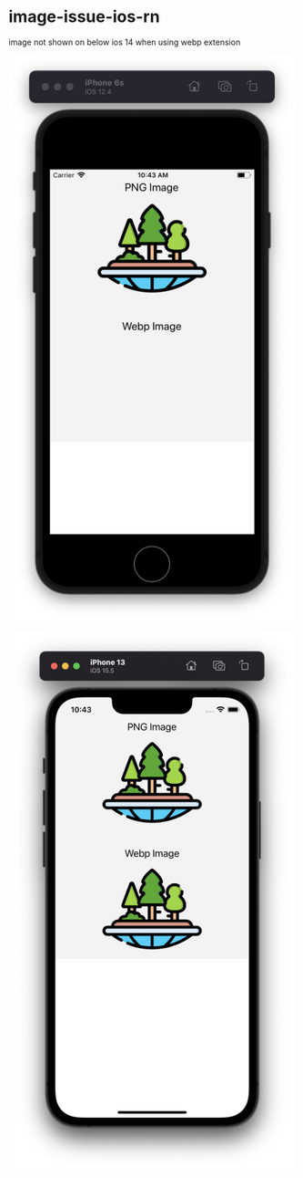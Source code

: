 # image-issue-ios-rn
image not shown on below ios 14 when using webp extension

![IOS 12.4](https://github.com/putrautama007/image-issue-ios-rn/blob/master/screen-shot/ios_12.png)


![IOS 15.5](https://github.com/putrautama007/image-issue-ios-rn/blob/master/screen-shot/ios_15.png)
